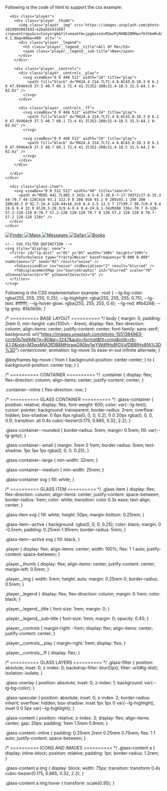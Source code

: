Following is the code of html to support the css example:
<div class="container container--inline">
  <div class="glass-container glass-container--rounded glass-container--large">
    <div class="glass-filter"></div>
    <div class="glass-overlay"></div>
    <div class="glass-specular"></div>
    <div class="glass-content glass-content--inline">

      <div class="player">
        <div class="player__thumb">
          <img class="player__img" src='https://images.unsplash.com/photo-1619983081593-e2ba5b543168?crop=entropy&cs=tinysrgb&fit=max&fm=jpg&ixid=M3wzMjM4NDZ8MHwxfHJhbmRvbXx8fHx8fHx8fDE3NDk1NzAwNDV8&ixlib=rb-4.1.0&q=80&w=400' alt=''>
          <div class="player__legend">
            <h3 class="player__legend__title">All Of Me</h3>
            <span class="player__legend__sub-title">Nao</span>
          </div>
        </div>

        <div class="player__controls">
          <div class="player__controls__play">
            <svg viewBox="0 0 448 512" width="24" title="play">
              <path fill="black" d="M424.4 214.7L72.4 6.6C43.8-10.3 0 6.1 0 47.9V464c0 37.5 40.7 60.1 72.4 41.3l352-208c31.4-18.5 31.5-64.1 0-82.6z" />
            </svg>
          </div>

          <div class="player__controls__ff">
            <svg viewBox="0 0 448 512" width="24" title="play">
              <path fill="black" d="M424.4 214.7L72.4 6.6C43.8-10.3 0 6.1 0 47.9V464c0 37.5 40.7 60.1 72.4 41.3l352-208c31.4-18.5 31.5-64.1 0-82.6z" />
            </svg>

            <svg viewBox="0 0 448 512" width="24" title="play">
              <path fill="black" d="M424.4 214.7L72.4 6.6C43.8-10.3 0 6.1 0 47.9V464c0 37.5 40.7 60.1 72.4 41.3l352-208c31.4-18.5 31.5-64.1 0-82.6z" />
            </svg>
          </div>
        </div>

      </div>
    </div>
</div></div>

<div class="container container--inline">
  

  <div class="glass-container glass-container--rounded">
    <div class="glass-filter"></div>
    <div class="glass-overlay"></div>
    <div class="glass-specular"></div>
    <div class="glass-content glass-content--alone">

      <div class="glass-item">
        <svg viewBox="0 0 512 512" width="40" title="search">
          <path d="M505 442.7L405.3 343c-4.5-4.5-10.6-7-17-7H372c27.6-35.3 44-79.7 44-128C416 93.1 322.9 0 208 0S0 93.1 0 208s93.1 208 208 208c48.3 0 92.7-16.4 128-44v16.3c0 6.4 2.5 12.5 7 17l99.7 99.7c9.4 9.4 24.6 9.4 33.9 0l28.3-28.3c9.4-9.4 9.4-24.6.1-34zM208 336c-70.7 0-128-57.2-128-128 0-70.7 57.2-128 128-128 70.7 0 128 57.2 128 128 0 70.7-57.2 128-128 128z" />
      </div>
    </div>
  </div>
</div>

<div class="container">
  

  <div class="glass-container">
    <div class="glass-filter"></div>
    <div class="glass-overlay"></div>
    <div class="glass-specular"></div>
    <div class="glass-content">
      <a href="#">
        <img src="https://assets.codepen.io/923404/finder.png" alt="Finder" />
      </a>
      <a href="#">
        <img src="https://assets.codepen.io/923404/map.png" alt="Maps" />
      </a>
      <a href="#">
        <img src="https://assets.codepen.io/923404/messages.png" alt="Messages" />
      </a>
      <a href="#">
        <img src="https://assets.codepen.io/923404/safari.png" alt="Safari" />
      </a>
      <a href="#">
        <img src="https://assets.codepen.io/923404/books.png" alt="Books" />
      </a>
    </div>

    <!-- SVG FILTER DEFINITION -->
    <svg style="display: none">
      <filter id="lg-dist" x="0%" y="0%" width="100%" height="100%">
        <feTurbulence type="fractalNoise" baseFrequency="0.008 0.008" numOctaves="2" seed="92" result="noise" />
        <feGaussianBlur in="noise" stdDeviation="2" result="blurred" />
        <feDisplacementMap in="SourceGraphic" in2="blurred" scale="70" xChannelSelector="R" yChannelSelector="G" />
      </filter>
    </svg>
  </div>
</div>



Following is the CSS implementation example:
:root {
  --lg-bg-color: rgba(255, 255, 255, 0.25);
  --lg-highlight: rgba(255, 255, 255, 0.75);
  --lg-text: #ffffff;
  --lg-hover-glow: rgba(255, 255, 255, 0.4);
  --lg-red: #fb4268;
  --lg-grey: #5b5b5b;
}

/* ========== BASE LAYOUT ========== */
body {
  margin: 0;
  padding: 2rem 0;
  min-height: calc(100vh - 4rem);
  display: flex;
  flex-direction: column;
  align-items: center;
  justify-content: center;
  font-family: sans-serif;
  background: url("https://images.unsplash.com/photo-1551384963-cccb0b7ed94b?q=80&w=3247&auto=format&fit=crop&ixlib=rb-4.1.0&ixid=M3wxMjA3fDB8MHxwaG90by1wYWdlfHx8fGVufDB8fHx8fA%3D%3D")
    center/cover;
  animation: bg-move 5s ease-in-out infinite alternate;
}

@keyframes bg-move {
  from {
    background-position: center center;
  }
  to {
    background-position: center top;
  }
}

/* ========== CONTAINER ========== */
.container {
  display: flex;
  flex-direction: column;
  align-items: center;
  justify-content: center;
}

.container--inline {
  flex-direction: row;
}

/* ========== GLASS CONTAINER ========== */
.glass-container {
  position: relative;
  display: flex;
  font-weight: 600;
  color: var(--lg-text);
  cursor: pointer;
  background: transparent;
  border-radius: 2rem;
  overflow: hidden;
  box-shadow: 0 6px 6px rgba(0, 0, 0, 0.2), 0 0 20px rgba(0, 0, 0, 0.1);
  transition: all 0.4s cubic-bezier(0.175, 0.885, 0.32, 2.2);
}

.glass-container--rounded {
  border-radius: 5rem;
  margin: 0.5rem;
  fill: var(--lg-grey);
}

.glass-container--small {
  margin: 5rem 0 1rem;
  border-radius: 5rem;
  text-shadow: 1px 1px 1px rgba(0, 0, 0, 0.25);
}

.glass-container--large {
  min-width: 32rem;
}

.glass-container--medium {
  min-width: 25rem;
}

.glass-container svg {
  fill: white;
}

/* ========== GLASS ITEM ========== */
.glass-item {
  display: flex;
  flex-direction: column;
  align-items: center;
  justify-content: space-between;
  border-radius: 1rem;
  color: white;
  transition: color 0.3s ease;
  text-align: center;
}

.glass-item svg {
  fill: white;
  height: 50px;
  margin-bottom: 0.25rem;
}

.glass-item--active {
  background: rgba(0, 0, 0, 0.25);
  color: black;
  margin: 0 -0.5rem;
  padding: 0.25rem 1.95rem;
  border-radius: 5rem;
}

.glass-item--active svg {
  fill: black;
}

.player {
  display: flex;
  align-items: center;
  width: 100%;
  flex: 1 1 auto;
  justify-content: space-between;
}

.player__thumb {
  display: flex;
  align-items: center;
  justify-content: center;
  margin-left: 0.5rem;
}

.player__img {
  width: 5rem;
  height: auto;
  margin: 0.25rem 0;
  border-radius: 0.5rem;
}

.player__legend {
  display: flex;
  flex-direction: column;
  margin: 0 1rem;
  color: black;
}

.player__legend__title {
  font-size: 1rem;
  margin: 0;
}

.player__legend__sub-title {
  font-size: 1rem;
  margin: 0;
  opacity: 0.45;
}

.player__controls {
  margin-right: -1rem;
  display: flex;
  align-items: center;
  justify-content: center;
}

.player__controls__play {
  margin-right: 1rem;
  display: flex;
}

.player__controls__ff {
  display: flex;
}

/* ========== GLASS LAYERS ========== */
.glass-filter {
  position: absolute;
  inset: 0;
  z-index: 0;
  backdrop-filter: blur(0px);
  filter: url(#lg-dist);
  isolation: isolate;
}

.glass-overlay {
  position: absolute;
  inset: 0;
  z-index: 1;
  background: var(--lg-bg-color);
}

.glass-specular {
  position: absolute;
  inset: 0;
  z-index: 2;
  border-radius: inherit;
  overflow: hidden;
  box-shadow: inset 1px 1px 0 var(--lg-highlight),
    inset 0 0 5px var(--lg-highlight);
}

.glass-content {
  position: relative;
  z-index: 3;
  display: flex;
  align-items: center;
  gap: 20px;
  padding: 1rem 1.5rem 0.9rem;
}

.glass-content--inline {
  padding: 0.25rem 2rem 0.25rem 0.75rem;
  flex: 1 1 auto;
  justify-content: space-between;
}

/* ========== ICONS AND IMAGES ========== */
.glass-content a {
  display: inline-block;
  position: relative;
  padding: 1px;
  border-radius: 1.2rem;
}

.glass-content a img {
  display: block;
  width: 75px;
  transition: transform 0.4s cubic-bezier(0.175, 0.885, 0.32, 2.2);
}

.glass-content a img:hover {
  transform: scale(0.95);
}
